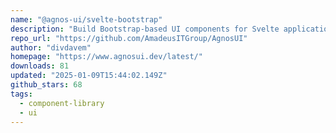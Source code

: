 ```yaml
---
name: "@agnos-ui/svelte-bootstrap"
description: "Build Bootstrap-based UI components for Svelte applications."
repo_url: "https://github.com/AmadeusITGroup/AgnosUI"
author: "divdavem"
homepage: "https://www.agnosui.dev/latest/"
downloads: 81
updated: "2025-01-09T15:44:02.149Z"
github_stars: 68
tags: 
  - component-library
  - ui
---
```

